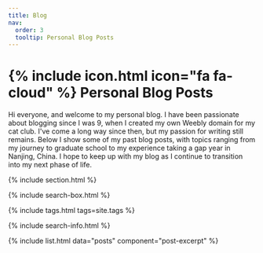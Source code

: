 ```yaml
---
title: Blog
nav:
  order: 3
  tooltip: Personal Blog Posts
---
```


# {% include icon.html icon="fa fa-cloud" %} Personal Blog Posts

Hi everyone, and welcome to my personal blog. I have been passionate about blogging since I was 9, when I created my own Weebly domain for my cat club. I've come a long way since then, but my passion for writing still remains. Below I show some of my past blog posts, with topics ranging from my journey to graduate school to my experience taking a gap year in Nanjing, China. I hope to keep up with my blog as I continue to transition into my next phase of life.

{% include section.html %}

{% include search-box.html %}

{% include tags.html tags=site.tags %}

{% include search-info.html %}

{% include list.html data="posts" component="post-excerpt" %}
